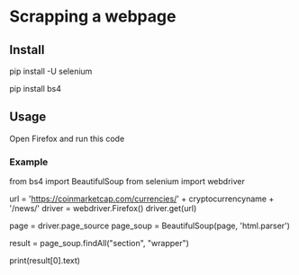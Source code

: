 # Scrapping a webpage
## Install

pip install -U selenium


pip install bs4

## Usage
Open Firefox and run this code
### Example

from bs4 import BeautifulSoup
from selenium import webdriver

url = 'https://coinmarketcap.com/currencies/' + cryptocurrencyname + '/news/'
driver = webdriver.Firefox()
driver.get(url)

page = driver.page_source
page_soup = BeautifulSoup(page, 'html.parser')
        
result = page_soup.findAll("section", "wrapper")

print(result[0].text)
